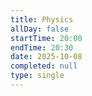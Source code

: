 ```yaml
---
title: Physics
allDay: false
startTime: 20:00
endTime: 20:30
date: 2025-10-08
completed: null
type: single
---
```

